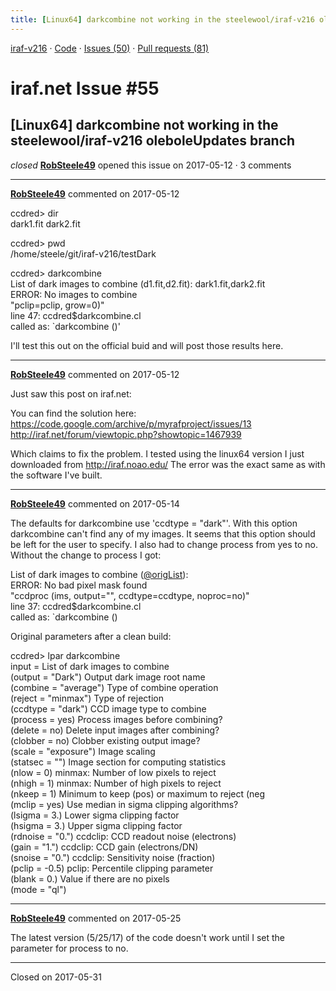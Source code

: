 ```yaml
---
title: [Linux64] darkcombine not working in the steelewool/iraf-v216 oleboleUpdates branch #55
---
```


[iraf-v216](/iraf-v216) · [Code](https://github.com/iraf-community/iraf/tree/iraf-v216) · [Issues (50)](/iraf-v216/issues) · [Pull requests (81)](/iraf-v216/issues/pulls)

# iraf.net Issue #55
## [Linux64] darkcombine not working in the steelewool/iraf-v216 oleboleUpdates branch
*closed* **[RobSteele49](https://github.com/RobSteele49)** opened this issue on 2017-05-12 · 3 comments

- - - -

**[RobSteele49](https://github.com/RobSteele49)** commented on 2017-05-12

ccdred> dir  
dark1.fit  dark2.fit    
  
ccdred> pwd  
/home/steele/git/iraf-v216/testDark  
  
ccdred> darkcombine  
List of dark images to combine (d1.fit,d2.fit): dark1.fit,dark2.fit  
ERROR: No images to combine  
  "pclip=pclip, grow=0)"  
     line 47: ccdred$darkcombine.cl  
     called as: `darkcombine ()'  
  
I'll test this out on the official buid and will post those results here.
- - - -

**[RobSteele49](https://github.com/RobSteele49)** commented on 2017-05-12

Just saw this post on iraf.net:  
  
You can find the solution here:  
https://code.google.com/archive/p/myrafproject/issues/13  
http://iraf.net/forum/viewtopic.php?showtopic=1467939  
  
Which claims to fix the problem. I tested using the linux64 version I just downloaded from http://iraf.noao.edu/ The error was the exact same as with the software I've built.
- - - -

**[RobSteele49](https://github.com/RobSteele49)** commented on 2017-05-14

The defaults for darkcombine use 'ccdtype = "dark"'. With this option darkcombine can't find any of my images. It seems that this option should be left for the user to specify. I also had to change process from yes to no. Without the change to process I got:  
  
List of dark images to combine ([@origList](https://github.com/origList)):   
ERROR: No bad pixel mask found  
  "ccdproc (ims, output="", ccdtype=ccdtype, noproc=no)"  
     line 37: ccdred$darkcombine.cl  
     called as: `darkcombine ()  
  
Original parameters after a clean build:  
  
ccdred> lpar darkcombine  
        input =                 List of dark images to combine  
      (output = "Dark")         Output dark image root name  
     (combine = "average")      Type of combine operation  
      (reject = "minmax")       Type of rejection  
     (ccdtype = "dark")         CCD image type to combine  
     (process = yes)            Process images before combining?  
      (delete = no)             Delete input images after combining?  
     (clobber = no)             Clobber existing output image?  
       (scale = "exposure")     Image scaling  
     (statsec = "")             Image section for computing statistics  
        (nlow = 0)              minmax: Number of low pixels to reject  
       (nhigh = 1)              minmax: Number of high pixels to reject  
       (nkeep = 1)              Minimum to keep (pos) or maximum to reject (neg  
       (mclip = yes)            Use median in sigma clipping algorithms?  
      (lsigma = 3.)             Lower sigma clipping factor  
      (hsigma = 3.)             Upper sigma clipping factor  
     (rdnoise = "0.")           ccdclip: CCD readout noise (electrons)  
        (gain = "1.")           ccdclip: CCD gain (electrons/DN)  
      (snoise = "0.")           ccdclip: Sensitivity noise (fraction)  
       (pclip = -0.5)           pclip: Percentile clipping parameter  
       (blank = 0.)             Value if there are no pixels  
        (mode = "ql") 
- - - -

**[RobSteele49](https://github.com/RobSteele49)** commented on 2017-05-25

The latest version (5/25/17) of the code doesn't work until I set the parameter for process to no.

- - - -

Closed on 2017-05-31
